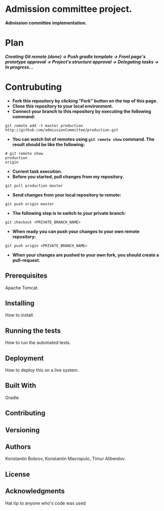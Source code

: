 # Admission committee project.

**Admission committee implementation.**

# Plan
***Creating Git remote (done) -> Push gradle template -> Front page's prototype approval -> Project's structure approval
-> Delegating tasks -> In progress...***

# Contrubuting

- **Fork this repository by clicking "Fork" button on the top of this page.**
- **Clone this repository to your local environment.**
- **Connect your branch to this repository by executing the following command:**
```
git remote add -t master production http://github.com/admissionCommittee/production.git
```
- **You can watch list of remotes using `git remote show` command. The result should be like the following:**
```
# git remote show
production
origin
```
- **Current task execution.**
- **Before you started, pull changes from my repository.**
```
git pull production master
```
- **Send changes from your local repository to remote:**
```
git push origin master
```
- **The following step is to switch to your private branch:**
```
git checkout <PRIVATE_BRANCH_NAME>
```
- **When ready you can push your changes to your own remote repository:**
 ```
git push origin <PRIVATE_BRANCH_NAME>
```
- **When your changes are pushed to your own fork, you should create a pull-request.**

## Prerequisites

Apache Tomcat.

## Installing

How to install.

## Running the tests

How to run the automated tests.

## Deployment

How to deploy this on a live system.

## Built With

Gradle

## Contributing

## Versioning

## Authors

Konstantin Bobrov, Konstantin Mavropulo, Timur Aliberdov.

## License

## Acknowledgments

Hat tip to anyone who's code was used
